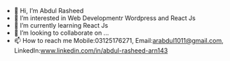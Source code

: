- 👋 Hi, I’m Abdul Rasheed
- 👀 I’m interested in Web Developmentr Wordpress and React Js
- 🌱 I’m currently learning React Js 
- 💞️ I’m looking to collaborate on ...
- 📫 How to reach me Mobile:03125176271, Email:arabdul1011@gmail.com, LinkedIn:www.linkedin.com/in/abdul-rasheed-arn143

<!---
arabdul1011/arabdul1011 is a ✨ special ✨ repository because its `README.md` (this file) appears on your GitHub profile.
You can click the Preview link to take a look at your changes.
--->
